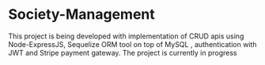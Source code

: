 # Society-Management
This project is being developed with implementation of CRUD apis using Node-ExpressJS, Sequelize ORM tool on top of MySQL , authentication with JWT and Stripe payment gateway. The project is currently in progress
